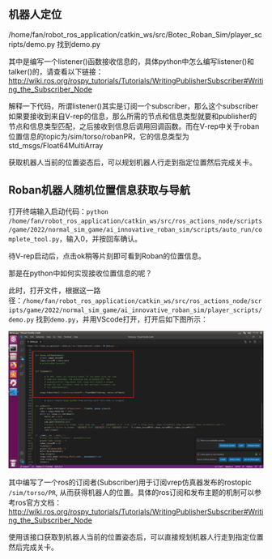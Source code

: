 ## 机器人定位

/home/fan/robot_ros_application/catkin_ws/src/Botec_Roban_Sim/player_scripts/demo.py 找到demo.py



其中是编写一个listener()函数接收信息的，具体python中怎么编写listener()和talker()的，请查看以下链接：http://wiki.ros.org/rospy_tutorials/Tutorials/WritingPublisherSubscriber#Writing_the_Subscriber_Node

解释一下代码，所谓listener()其实是订阅一个subscriber，那么这个subscriber如果要接收到来自V-rep的信息，那么所需的节点和信息类型就要和publisher的节点和信息类型匹配，之后接收到信息后调用回调函数。而在V-rep中关于roban位置信息的topic为/sim/torso/robanPR，它的信息类型为std_msgs/Float64MultiArray

获取机器人当前的位置姿态后，可以规划机器人行走到指定位置然后完成关卡。





## Roban机器人随机位置信息获取与导航

打开终端输入启动代码：`python /home/fan/robot_ros_application/catkin_ws/src/ros_actions_node/scripts/game/2022/normal_sim_game/ai_innovative_roban_sim/scripts/auto_run/complete_tool.py`，输入0，并按回车确认。

待V-rep启动后，点击ok稍等片刻即可看到Roban的位置信息。

那是在python中如何实现接收位置信息的呢？

此时，打开文件，根据这一路径：`/home/fan/robot_ros_application/catkin_ws/src/ros_actions_node/scripts/game/2022/normal_sim_game/ai_innovative_roban_sim/player_scripts/demo.py` 找到`demo.py`，并用VScode打开，打开后如下图所示：



![output](../pics/output.png)





其中编写了一个ros的订阅者(Subscriber)用于订阅vrep仿真器发布的rostopic `/sim/torso/PR`, 从而获得机器人的位置。具体的ros订阅和发布主题的机制可以参考ros官方文档：http://wiki.ros.org/rospy_tutorials/Tutorials/WritingPublisherSubscriber#Writing_the_Subscriber_Node

使用该接口获取到机器人当前的位置姿态后，可以直接规划机器人行走到指定位置然后完成关卡。